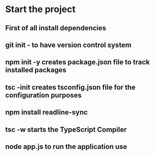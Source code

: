 # Start the project
## First of all install dependencies
## git init - to have version control system
## npm init -y creates package.json file to track installed packages 
## tsc -init creates tsconfig.json file for the configuration purposes
## npm install readline-sync
## tsc -w starts the TypeScript Compiler
## node app.js to run the application use
